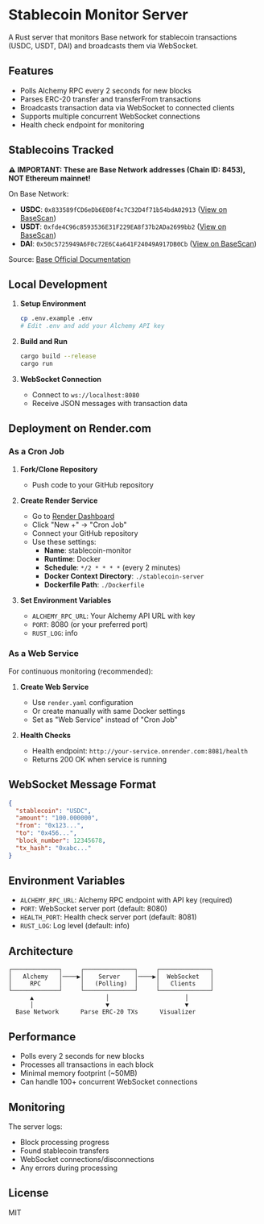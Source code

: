 # Stablecoin Monitor Server

A Rust server that monitors Base network for stablecoin transactions (USDC, USDT, DAI) and broadcasts them via WebSocket.

## Features

- Polls Alchemy RPC every 2 seconds for new blocks
- Parses ERC-20 transfer and transferFrom transactions
- Broadcasts transaction data via WebSocket to connected clients
- Supports multiple concurrent WebSocket connections
- Health check endpoint for monitoring

## Stablecoins Tracked

**⚠️ IMPORTANT: These are Base Network addresses (Chain ID: 8453), NOT Ethereum mainnet!**

On Base Network:
- **USDC**: `0x833589fCD6eDb6E08f4c7C32D4f71b54bdA02913` ([View on BaseScan](https://basescan.org/token/0x833589fCD6eDb6E08f4c7C32D4f71b54bdA02913))
- **USDT**: `0xfde4C96c8593536E31F229EA8f37b2ADa2699bb2` ([View on BaseScan](https://basescan.org/token/0xfde4C96c8593536E31F229EA8f37b2ADa2699bb2))
- **DAI**: `0x50c5725949A6F0c72E6C4a641F24049A917DB0Cb` ([View on BaseScan](https://basescan.org/token/0x50c5725949A6F0c72E6C4a641F24049A917DB0Cb))

Source: [Base Official Documentation](https://docs.base.org/)

## Local Development

1. **Setup Environment**
   ```bash
   cp .env.example .env
   # Edit .env and add your Alchemy API key
   ```

2. **Build and Run**
   ```bash
   cargo build --release
   cargo run
   ```

3. **WebSocket Connection**
   - Connect to `ws://localhost:8080`
   - Receive JSON messages with transaction data

## Deployment on Render.com

### As a Cron Job

1. **Fork/Clone Repository**
   - Push code to your GitHub repository

2. **Create Render Service**
   - Go to [Render Dashboard](https://dashboard.render.com)
   - Click "New +" → "Cron Job"
   - Connect your GitHub repository
   - Use these settings:
     - **Name**: stablecoin-monitor
     - **Runtime**: Docker
     - **Schedule**: `*/2 * * * *` (every 2 minutes)
     - **Docker Context Directory**: `./stablecoin-server`
     - **Dockerfile Path**: `./Dockerfile`

3. **Set Environment Variables**
   - `ALCHEMY_RPC_URL`: Your Alchemy API URL with key
   - `PORT`: 8080 (or your preferred port)
   - `RUST_LOG`: info

### As a Web Service

For continuous monitoring (recommended):

1. **Create Web Service**
   - Use `render.yaml` configuration
   - Or create manually with same Docker settings
   - Set as "Web Service" instead of "Cron Job"

2. **Health Checks**
   - Health endpoint: `http://your-service.onrender.com:8081/health`
   - Returns 200 OK when service is running

## WebSocket Message Format

```json
{
  "stablecoin": "USDC",
  "amount": "100.000000",
  "from": "0x123...",
  "to": "0x456...",
  "block_number": 12345678,
  "tx_hash": "0xabc..."
}
```

## Environment Variables

- `ALCHEMY_RPC_URL`: Alchemy RPC endpoint with API key (required)
- `PORT`: WebSocket server port (default: 8080)
- `HEALTH_PORT`: Health check server port (default: 8081)
- `RUST_LOG`: Log level (default: info)

## Architecture

```
┌─────────────┐     ┌──────────────┐     ┌──────────────┐
│   Alchemy   │────▶│    Server    │────▶│  WebSocket   │
│     RPC     │     │   (Polling)  │     │   Clients    │
└─────────────┘     └──────────────┘     └──────────────┘
      ▲                    │                     │
      │                    ▼                     ▼
  Base Network      Parse ERC-20 TXs      Visualizer
```

## Performance

- Polls every 2 seconds for new blocks
- Processes all transactions in each block
- Minimal memory footprint (~50MB)
- Can handle 100+ concurrent WebSocket connections

## Monitoring

The server logs:
- Block processing progress
- Found stablecoin transfers
- WebSocket connections/disconnections
- Any errors during processing

## License

MIT